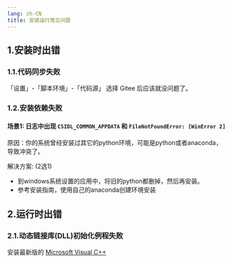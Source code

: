 ```yaml
---
lang: zh-CN
title: 安装运行常见问题
---
```


## 1.安装时出错

### 1.1.代码同步失败

「设置」-「脚本环境」-「代码源」 选择 Gitee 后应该就没问题了。

### 1.2.安装依赖失败

#### 场景1: 日志中出现 `CSIDL_COMMON_APPDATA` 和 `FileNotFoundError: [WinError 2]`

原因：你的系统曾经安装过其它的python环境，可能是python或者anaconda，导致冲突了。

解决方案: (2选1)

- 到windows系统设置的应用中，将旧的python都删掉，然后再安装。
- 参考安装指南，使用自己的anaconda创建环境安装

## 2.运行时出错

### 2.1.动态链接库(DLL)初始化例程失败

安装最新版的 [Microsoft Visual C++](https://aka.ms/vs/17/release/vc_redist.x64.exe)